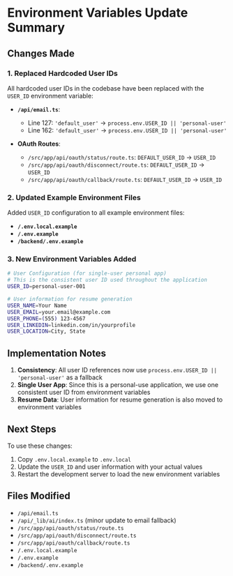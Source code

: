 # Environment Variables Update Summary

## Changes Made

### 1. Replaced Hardcoded User IDs
All hardcoded user IDs in the codebase have been replaced with the `USER_ID` environment variable:

- **`/api/email.ts`**: 
  - Line 127: `'default_user'` → `process.env.USER_ID || 'personal-user'`
  - Line 162: `'default_user'` → `process.env.USER_ID || 'personal-user'`

- **OAuth Routes**:
  - `/src/app/api/oauth/status/route.ts`: `DEFAULT_USER_ID` → `USER_ID`
  - `/src/app/api/oauth/disconnect/route.ts`: `DEFAULT_USER_ID` → `USER_ID`
  - `/src/app/api/oauth/callback/route.ts`: `DEFAULT_USER_ID` → `USER_ID`

### 2. Updated Example Environment Files

Added `USER_ID` configuration to all example environment files:

- **`/.env.local.example`**
- **`/.env.example`**
- **`/backend/.env.example`**

### 3. New Environment Variables Added

```bash
# User Configuration (for single-user personal app)
# This is the consistent user ID used throughout the application
USER_ID=personal-user-001

# User information for resume generation
USER_NAME=Your Name
USER_EMAIL=your.email@example.com
USER_PHONE=(555) 123-4567
USER_LINKEDIN=linkedin.com/in/yourprofile
USER_LOCATION=City, State
```

## Implementation Notes

1. **Consistency**: All user ID references now use `process.env.USER_ID || 'personal-user'` as a fallback
2. **Single User App**: Since this is a personal-use application, we use one consistent user ID from environment variables
3. **Resume Data**: User information for resume generation is also moved to environment variables

## Next Steps

To use these changes:

1. Copy `.env.local.example` to `.env.local`
2. Update the `USER_ID` and user information with your actual values
3. Restart the development server to load the new environment variables

## Files Modified

- `/api/email.ts`
- `/api/_lib/ai/index.ts` (minor update to email fallback)
- `/src/app/api/oauth/status/route.ts`
- `/src/app/api/oauth/disconnect/route.ts`
- `/src/app/api/oauth/callback/route.ts`
- `/.env.local.example`
- `/.env.example`
- `/backend/.env.example`
